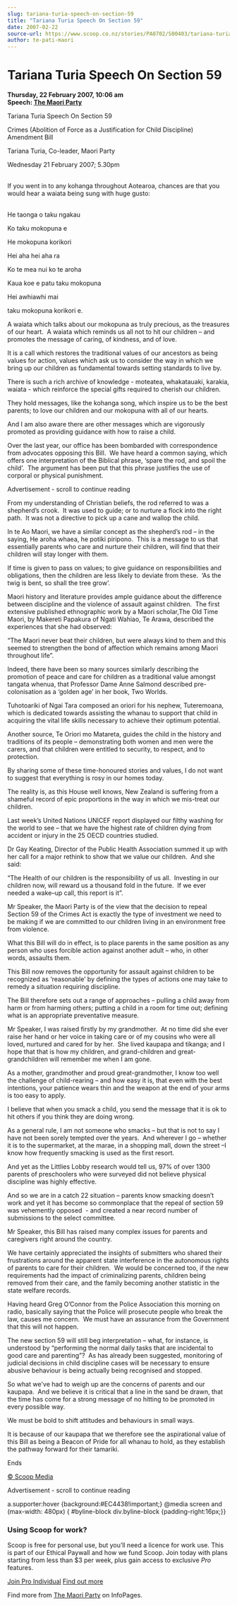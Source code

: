 ```yaml
---
slug: tariana-turia-speech-on-section-59
title: "Tariana Turia Speech On Section 59"
date: 2007-02-22
source-url: https://www.scoop.co.nz/stories/PA0702/S00403/tariana-turia-speech-on-section-59.htm
author: te-pati-maori
---
```

Tariana Turia Speech On Section 59
==================================

**Thursday, 22 February 2007, 10:06 am**  
**Speech: [The Maori Party](https://info.scoop.co.nz/The_Maori_Party)**

Tariana Turia Speech On Section 59

Crimes (Abolition of Force as a Justification for Child Discipline) Amendment Bill

Tariana Turia, Co-leader, Maori Party

Wednesday 21 February 2007; 5.30pm

   
If you went in to any kohanga throughout Aotearoa, chances are that you would hear a waiata being sung with huge gusto:  
 

He taonga o taku ngakau

Ko taku mokopuna e

He mokopuna korikori

Hei aha hei aha ra

Ko te mea nui ko te aroha

Kaua koe e patu taku mokopuna

Hei awhiawhi mai

taku mokopuna korikori e.

A waiata which talks about our mokopuna as truly precious, as the treasures of our heart.  A waiata which reminds us all not to hit our children – and promotes the message of caring, of kindness, and of love.

It is a call which restores the traditional values of our ancestors as being values for action, values which ask us to consider the way in which we bring up our children as fundamental towards setting standards to live by.

There is such a rich archive of knowledge - moteatea, whakatauaki, karakia, waiata - which reinforce the special gifts required to cherish our children. 

They hold messages, like the kohanga song, which inspire us to be the best parents; to love our children and our mokopuna with all of our hearts.

And I am also aware there are other messages which are vigorously promoted as providing guidance with how to raise a child.

Over the last year, our office has been bombarded with correspondence from advocates opposing this Bill.  We have heard a common saying, which offers one interpretation of the Biblical phrase, ‘spare the rod, and spoil the child’.  The argument has been put that this phrase justifies the use of corporal or physical punishment.

Advertisement - scroll to continue reading





From my understanding of Christian beliefs, the rod referred to was a shepherd’s crook.  It was used to guide; or to nurture a flock into the right path.  It was not a directive to pick up a cane and wallop the child.

In te Ao Maori, we have a similar concept as the shepherd’s rod – in the saying, He aroha whaea, he potiki piripono.  This is a message to us that essentially parents who care and nurture their children, will find that their children will stay longer with them.

If time is given to pass on values; to give guidance on responsibilities and obligations, then the children are less likely to deviate from these.  ‘As the twig is bent, so shall the tree grow’.

Maori history and literature provides ample guidance about the difference between discipline and the violence of assault against children.  The first extensive published ethnographic work by a Maori scholar,The Old Time Maori, by Makereti Papakura of Ngati Wahiao, Te Arawa, described the experiences that she had observed:

“The Maori never beat their children, but were always kind to them and this seemed to strengthen the bond of affection which remains among Maori throughout life”.

Indeed, there have been so many sources similarly describing the promotion of peace and care for children as a traditional value amongst tangata whenua, that Professor Dame Anne Salmond described pre-colonisation as a ‘golden age’ in her book, Two Worlds.

Tuhotoariki of Ngai Tara composed an oriori for his nephew, Tuteremoana, which is dedicated towards assisting the whanau to support that child in acquiring the vital life skills necessary to achieve their optimum potential.

Another source, Te Oriori mo Matareta, guides the child in the history and traditions of its people – demonstrating both women and men were the carers, and that children were entitled to security, to respect, and to protection.

By sharing some of these time-honoured stories and values, I do not want to suggest that everything is rosy in our homes today. 

The reality is, as this House well knows, New Zealand is suffering from a shameful record of epic proportions in the way in which we mis-treat our children.

Last week’s United Nations UNICEF report displayed our filthy washing for the world to see – that we have the highest rate of children dying from accident or injury in the 25 OECD countries studied.

Dr Gay Keating, Director of the Public Health Association summed it up with her call for a major rethink to show that we value our children.  And she said:

“The Health of our children is the responsibility of us all.  Investing in our children now, will reward us a thousand fold in the future.  If we ever needed a wake–up call, this report is it”.

Mr Speaker, the Maori Party is of the view that the decision to repeal Section 59 of the Crimes Act is exactly the type of investment we need to be making if we are committed to our children living in an environment free from violence.

What this Bill will do in effect, is to place parents in the same position as any person who uses forcible action against another adult – who, in other words, assaults them.

This Bill now removes the opportunity for assault against children to be recognized as ‘reasonable’ by defining the types of actions one may take to remedy a situation requiring discipline.

The Bill therefore sets out a range of approaches – pulling a child away from harm or from harming others; putting a child in a room for time out; defining what is an appropriate preventative measure.

Mr Speaker, I was raised firstly by my grandmother.  At no time did she ever raise her hand or her voice in taking care or of my cousins who were all loved, nurtured and cared for by her.  She lived kaupapa and tikanga; and I hope that that is how my children, and grand-children and great-grandchildren will remember me when I am gone.

As a mother, grandmother and proud great-grandmother, I know too well the challenge of child-rearing – and how easy it is, that even with the best intentions, your patience wears thin and the weapon at the end of your arms is too easy to apply.

I believe that when you smack a child, you send the message that it is ok to hit others if you think they are doing wrong.

As a general rule, I am not someone who smacks – but that is not to say I have not been sorely tempted over the years.  And wherever I go – whether it is to the supermarket, at the marae, in a shopping mall, down the street –I know how frequently smacking is used as the first resort.

And yet as the Littlies Lobby research would tell us, 97% of over 1300 parents of preschoolers who were surveyed did not believe physical discipline was highly effective. 

And so we are in a catch 22 situation – parents know smacking doesn’t work and yet it has become so commonplace that the repeal of section 59 was vehemently opposed  - and created a near record number of submissions to the select committee.

Mr Speaker, this Bill has raised many complex issues for parents and caregivers right around the country. 

We have certainly appreciated the insights of submitters who shared their frustrations around the apparent state interference in the autonomous rights of parents to care for their children.  We would be concerned too, if the new requirements had the impact of criminalizing parents, children being removed from their care, and the family becoming another statistic in the state welfare records.

Having heard Greg O’Connor from the Police Association this morning on radio, basically saying that the Police will prosecute people who break the law, causes me concern.  We must have an assurance from the Government that this will not happen.

The new section 59 will still beg interpretation – what, for instance, is understood by “performing the normal daily tasks that are incidental to good care and parenting”?  As has already been suggested, monitoring of judicial decisions in child discipline cases will be necessary to ensure abusive behaviour is being actually being recognised and stopped.

So what we've had to weigh up are the concerns of parents and our kaupapa.  And we believe it is critical that a line in the sand be drawn, that the time has come for a strong message of no hitting to be promoted in every possible way.

We must be bold to shift attitudes and behaviours in small ways.

It is because of our kaupapa that we therefore see the aspirational value of this Bill as being a Beacon of Pride for all whanau to hold, as they establish the pathway forward for their tamariki.

Ends

[© Scoop Media](http://www.scoop.co.nz/about/terms.html)  

Advertisement - scroll to continue reading



a.supporter:hover {background:#EC4438!important;} @media screen and (max-width: 480px) { #byline-block div.byline-block {padding-right:16px;}}

### Using Scoop for work?

Scoop is free for personal use, but you’ll need a licence for work use. This is part of our Ethical Paywall and how we fund Scoop. Join today with plans starting from less than $3 per week, plus gain access to exclusive _Pro_ features.  
  
[Join Pro Individual](https://pro.scoop.co.nz/Individual/?from=ProIn24) [Find out more](https://pro.scoop.co.nz/using-scoop-for-work/?from=ProIn24)

Find more from [The Maori Party](https://info.scoop.co.nz/The_Maori_Party) on InfoPages.